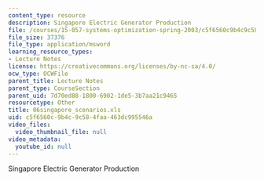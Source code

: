 ```yaml
---
content_type: resource
description: Singapore Electric Generator Production
file: /courses/15-057-systems-optimization-spring-2003/c5f6560c9b4c9c584faa463dc995546a_06singapore_scenarios.xls
file_size: 37376
file_type: application/msword
learning_resource_types:
- Lecture Notes
license: https://creativecommons.org/licenses/by-nc-sa/4.0/
ocw_type: OCWFile
parent_title: Lecture Notes
parent_type: CourseSection
parent_uid: 7d70ed88-1800-6902-1de5-3b7aa21c9465
resourcetype: Other
title: 06singapore_scenarios.xls
uid: c5f6560c-9b4c-9c58-4faa-463dc995546a
video_files:
  video_thumbnail_file: null
video_metadata:
  youtube_id: null
---
```

Singapore Electric Generator Production